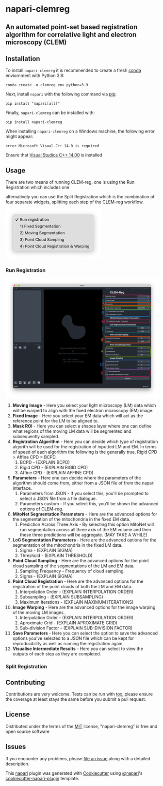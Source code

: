 # napari-clemreg

<!-- [![License](https://img.shields.io/pypi/l/napari-clemreg.svg?color=green)](https://github.com/krentzd/napari-clemreg/raw/master/LICENSE)
[![PyPI](https://img.shields.io/pypi/v/napari-clemreg.svg?color=green)](https://pypi.org/project/napari-clemreg)
[![Python Version](https://img.shields.io/pypi/pyversions/napari-clemreg.svg?color=green)](https://python.org)
[![tests](https://github.com/krentzd/napari-clemreg/workflows/tests/badge.svg)](https://github.com/krentzd/napari-clemreg/actions)
[![codecov](https://codecov.io/gh/krentzd/napari-clemreg/branch/master/graph/badge.svg)](https://codecov.io/gh/krentzd/napari-clemreg) -->

An automated point-set based registration algorithm for correlative light and electron microscopy (CLEM) 
----------------------------------
## Installation

To install `napari-clemreg` it is recommended to create a fresh [conda] enviornment with Python 3.8:

```
conda create -n clemreg_env python=3.9
```
Next, install `napari` with the following command via [pip]: 

```
pip install "napari[all]"
```

Finally, `napari-clemreg` can be installed with:
```
pip install napari-clemreg
```
When installing `napari-clemreg` on a Windows machine, the following error might appear:
```
error Microsoft Visual C++ 14.0 is required
```
Ensure that [Visual Studios C++ 14.00](https://visualstudio.microsoft.com/thank-you-downloading-visual-studio/?sku=BuildTools&rel=16) is installed
## Usage
There are two means of running CLEM-reg, one is using the Run Registration which includes one

alternatively you can use the Split Registration
which is the combination of four separate widgets, splitting each step of the CLEM-reg workflow.

![Widget Options](https://github.com/krentzd/napari-clemreg/blob/main/docs/images/clemreg_widget_options.png)
### Run Registration
![Run Registration](https://github.com/krentzd/napari-clemreg/blob/main/docs/images/Full_registration_labels.png)

1. **Moving Image** - Here you select your light microscopy (LM) data which will
be warped to align with the fixed electron microscopy (EM) image.
2. **Fixed Image** - Here you select your EM data which will
act as the reference point for the LM to be aligned to.
3. **Mask ROI** - Here you can select a shapes layer where one can define what regions of
the moving LM data will be segmented and subsequently sampled.
4. **Registration Algorithm** - Here you can decide which type of registration algorith
will be used for the registration of inputted LM and EM. In terms of speed of each algorithm
the following is the generally true, Rigid CPD > Affine CPD > BCPD.
   1. BCPD - (EXPLAIN BCPD)
   2. Rigid CPD - (EXPLAIN RIGID CPD)
   3. Affine CPD - (EXPLAIN AFFINE CPD)
5. **Parameters** - Here one can decide where the parameters of the algorithm should come
from, either from a JSON file of from the napari interface.
   1. Parameters from JSON - If you select this, you'll be prompted to select a JSON file from a file
dialogue.
   2. Parameters custom - If you select this, you'll be shown the advanced options of 
CLEM-reg.
6. **MitoNet Segmentation Parameters** - Here are the advanced options for the segmentation
of the mitochondria in the fixed EM data.
   1. Prediction Across Three Axis - By selecting this option MitoNet will run segmentation
across all three axis of the EM volume and then these three predictions will be aggregate. (MAY TAKE A WHILE)
7. **LoG Segmentation Parameters**  - Here are the advanced options for the segmentation of 
the mitochondria in the fixed LM data.
   1. Sigma - (EXPLAIN SIGMA)
   2. Threshold - (EXPLAIN THRESHOLD)
8. **Point Cloud Sampling** - Here are the advanced options for the point cloud sampling of the 
segmentations of the LM and EM data.
   1. Sampling Frequency - Frequency of cloud sampling
   2. Sigma - (EXPLAIN SIGMA)
9. **Point Cloud Registration** - Here are the advanced options for the registration of the point clouds
of both the LM and EM data.
   1. Interpolation Order - (EXPLAIN INTERPOLATION ORDER)
   2. Subsampling - (EXPLAIN SUBSAMPLING)
   3. Maximum Iterations - (EXPLAIN MAXIMUM ITERATIONS)
10. **Image Warping** - Here are the advanced options for the image warping of the moving LM images.
    1. Interpolation Order - (EXPLAIN INTERPOLATION ORDER)
    2. Aproximate Grid - (EXPLAIN APROXIMATE GRID)
    3. Sub-division Factor - (EXPLAIN SUB-DIVISION FACTOR)
11. **Save Parameters** - Here you can select the option to save the advanced options you've selected
to a JSON file which can be kept for reproducibility as well as running the registration again.
12. **Visualise Intermediate Results** - Here you can select to view the outputs of each step as they
are completed.

### Split Registration


## Contributing

Contributions are very welcome. Tests can be run with [tox], please ensure
the coverage at least stays the same before you submit a pull request.

## License

Distributed under the terms of the [MIT] license,
"napari-clemreg" is free and open source software

## Issues

If you encounter any problems, please [file an issue] along with a detailed description.

[napari]: https://github.com/napari/napari
[Cookiecutter]: https://github.com/audreyr/cookiecutter
[@napari]: https://github.com/napari
[MIT]: http://opensource.org/licenses/MIT
[BSD-3]: http://opensource.org/licenses/BSD-3-Clause
[GNU GPL v3.0]: http://www.gnu.org/licenses/gpl-3.0.txt
[GNU LGPL v3.0]: http://www.gnu.org/licenses/lgpl-3.0.txt
[Apache Software License 2.0]: http://www.apache.org/licenses/LICENSE-2.0
[Mozilla Public License 2.0]: https://www.mozilla.org/media/MPL/2.0/index.txt
[cookiecutter-napari-plugin]: https://github.com/napari/cookiecutter-napari-plugin
[file an issue]: https://github.com/krentzd/napari-clemreg/issues
[napari]: https://github.com/napari/napari
[tox]: https://tox.readthedocs.io/en/latest/
[pip]: https://pypi.org/project/pip/
[PyPI]: https://pypi.org/
[conda]: https://docs.conda.io/en/latest/

This [napari] plugin was generated with [Cookiecutter] using [@napari]'s [cookiecutter-napari-plugin] template.
